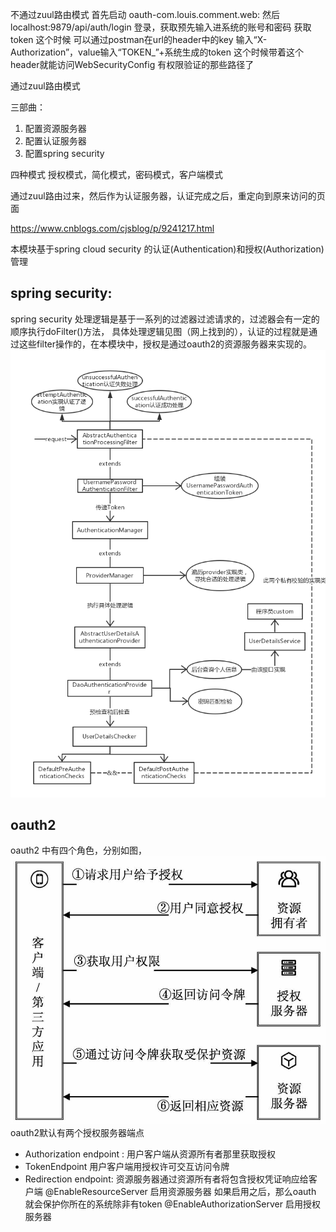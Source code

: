

不通过zuul路由模式
 首先启动 oauth-com.louis.comment.web:
 然后 localhost:9879/api/auth/login 登录，获取预先输入进系统的账号和密码 获取token
 这个时候 可以通过postman在url的header中的key 输入“X-Authorization”，value输入“TOKEN_”+系统生成的token
 这个时候带着这个header就能访问WebSecurityConfig 有权限验证的那些路径了
 
 
 通过zuul路由模式


三部曲：
1. 配置资源服务器
2. 配置认证服务器
3. 配置spring security

四种模式
授权模式，简化模式，密码模式，客户端模式


通过zuul路由过来，然后作为认证服务器，认证完成之后，重定向到原来访问的页面

https://www.cnblogs.com/cjsblog/p/9241217.html


本模块基于spring cloud security 的认证(Authentication)和授权(Authorization)管理
## spring security:
spring security 处理逻辑是基于一系列的过滤器过滤请求的，过滤器会有一定的顺序执行doFilter()方法，
 具体处理逻辑见图（网上找到的），认证的过程就是通过这些filter操作的，在本模块中，授权是通过oauth2的资源服务器来实现的。
 ![spring security 处理逻辑](etc/security1.png)
##  oauth2
oauth2 中有四个角色，分别如图，
 ![oauth2 功能](etc/oauth1.jpg)
oauth2默认有两个授权服务器端点
* Authorization endpoint : 用户客户端从资源所有者那里获取授权
* TokenEndpoint 用户客户端用授权许可交互访问令牌
* Redirection endpoint: 资源服务器通过资源所有者将包含授权凭证响应给客户端
@EnableResourceServer 启用资源服务器  如果启用之后，那么oauth 就会保护你所在的系统除非有token
@EnableAuthorizationServer 启用授权服务器 